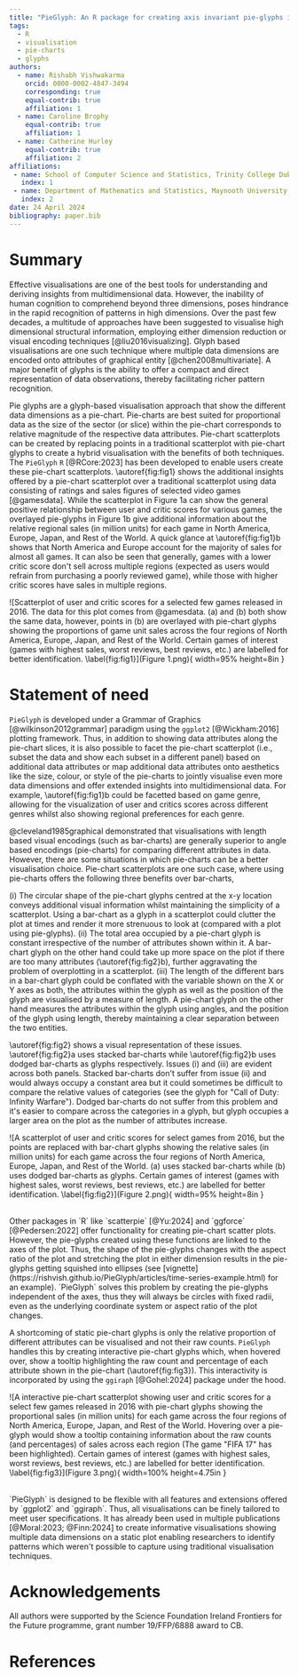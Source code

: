 ```yaml
---
title: "PieGlyph: An R package for creating axis invariant pie-glyphs in pie-chart scatterplots"
tags:
  - R
  - visualisation
  - pie-charts
  - glyphs
authors:
  - name: Rishabh Vishwakarma
    orcid: 0000-0002-4847-3494
    corresponding: true 
    equal-contrib: true
    affiliation: 1 
  - name: Caroline Brophy
    equal-contrib: true 
    affiliation: 1
  - name: Catherine Hurley
    equal-contrib: true
    affiliation: 2
affiliations:
 - name: School of Computer Science and Statistics, Trinity College Dublin, Ireland
   index: 1
 - name: Department of Mathematics and Statistics, Maynooth University, Maynooth, Ireland
   index: 2
date: 24 April 2024
bibliography: paper.bib
---
```


# Summary

Effective visualisations are one of the best tools for understanding and deriving insights from multidimensional data. However, the inability of human cognition to comprehend beyond three dimensions, poses hindrance in the rapid recognition of patterns in high dimensions. Over the past few decades, a multitude of approaches have been suggested to visualise high dimensional structural information, employing either dimension reduction or visual encoding techniques [@liu2016visualizing]. Glyph based visualisations are one such technique where multiple data dimensions are encoded onto attributes of graphical entity [@chen2008multivariate]. A major benefit of glyphs is the ability to offer a compact and direct representation of data observations, thereby facilitating richer pattern recognition. 

Pie glyphs are a glyph-based visualisation approach that show the different data dimensions as a pie-chart. Pie-charts are best suited for proportional data as the size of the sector (or slice) within the pie-chart corresponds to relative magnitude of the respective data attributes. Pie-chart scatterplots can be created by replacing points in a traditional scatterplot with pie-chart glyphs to create a hybrid visualisation with the benefits of both techniques. The `PieGlyph` `R` [@RCore:2023] has been developed to enable users create these pie-chart scatterplots. \autoref{fig:fig1} shows the additional insights offered by a pie-chart scatterplot over a traditional scatterplot using data consisting of ratings and sales figures of selected video games [@gamesdata]. While the scatterplot in Figure 1a can show the general positive relationship between user and critic scores for various games, the overlayed pie-glyphs in Figure 1b give additional information about the relative regional sales (in million units) for each game in North America, Europe, Japan, and Rest of the World. A quick glance at \autoref{fig:fig1}b shows that North America and Europe account for the majority of sales for almost all games. It can also be seen that generally, games with a lower critic score don't sell across multiple regions (expected as users would refrain from purchasing a poorly reviewed game), while those with higher critic scores have sales in multiple regions.

![Scatterplot of user and critic scores for a selected few games released in 2016. The data for this plot comes from @gamesdata. (a) and (b) both show the same data, however, points in (b) are overlayed with pie-chart glyphs showing the proportions of game unit sales across the four regions of North America, Europe, Japan, and Rest of the World. Certain games of interest (games with highest sales, worst reviews, best reviews, etc.) are labelled for better identification. \label{fig:fig1}](Figure 1.png){  width=95% height=8in  }

# Statement of need

`PieGlyph` is developed under a Grammar of Graphics [@wilkinson2012grammar] paradigm using the `ggplot2` [@Wickham:2016] plotting framework. Thus, in addition to showing data attributes along the pie-chart slices, it is also possible to facet the pie-chart scatterplot (i.e., subset the data and show each subset in a different panel) based on additional data attributes or map additional data attributes onto aesthetics like the size, colour, or style of the pie-charts to jointly visualise even more data dimensions and offer extended insights into multidimensional data. For example, \autoref{fig:fig1}b could be facetted based on game genre, allowing for the visualization of user and critics scores across different genres whilst also showing regional preferences for each genre.

@cleveland1985graphical demonstrated that visualisations with length based visual encodings (such as bar-charts) are generally superior to angle based encodings (pie-charts) for comparing different attributes in data. However, there are some situations in which pie-charts can be a better visualisation choice. Pie-chart scatterplots are one such case, where using pie-charts offers the following three benefits over bar-charts, 

  (i) The circular shape of the pie-chart glyphs centred at the x-y location conveys additional visual information whilst maintaining the simplicity of a scatterplot. Using a bar-chart as a glyph in a scatterplot could clutter the plot at times and render it more strenuous to look at (compared with a plot using pie-glyphs). 
  (ii) The total area occupied by a pie-chart glyph is constant irrespective of the number of attributes shown within it. A bar-chart glyph on the other hand could take up more space on the plot if there are too many attributes (\autoref{fig:fig2}b), further aggravating the problem of overplotting in a scatterplot. 
  (iii) The length of the different bars in a bar-chart glyph could be conflated with the variable shown on the X or Y axes as both, the attributes within the glyph as well as the position of the glyph are visualised by a measure of length. A pie-chart glyph on the other hand measures the attributes within the glyph using angles, and the position of the glyph using length, thereby maintaining a clear separation between the two entities.
  
\autoref{fig:fig2} shows a visual representation of these issues. \autoref{fig:fig2}a uses stacked bar-charts while \autoref{fig:fig2}b uses dodged bar-charts as glyphs respectively. Issues (i) and (iii) are evident across both panels. Stacked bar-charts don't suffer from issue (ii) and would always occupy a constant area but it could sometimes be difficult to compare the relative values of categories (see the glyph for "Call of Duty: Infinity Warfare"). Dodged bar-charts do not suffer from this problem and it's easier to compare across the categories in a glyph, but glyph occupies a larger area on the plot as the number of attributes increase.

![A scatterplot of user and critic scores for select games from 2016, but the points are replaced with bar-chart glyphs showing the relative sales (in million units) for each game across the four regions of North America, Europe, Japan, and Rest of the World. (a) uses stacked bar-charts while (b) uses dodged bar-charts as glyphs. Certain games of interest (games with highest sales, worst reviews, best reviews, etc.) are labelled for better identification. \label{fig:fig2}](Figure 2.png){ width=95% height=8in }

<br>
Other packages in `R` like `scatterpie` [@Yu:2024] and `ggforce` [@Pedersen:2022] offer functionality for creating pie-chart scatter plots. However, the pie-glyphs created using these functions are linked to the axes of the plot. Thus, the shape of the pie-glyphs changes with the aspect ratio of the plot and stretching the plot in either dimension results in the pie-glyphs getting squished into ellipses (see [vignette](https://rishvish.github.io/PieGlyph/articles/time-series-example.html) for an example). `PieGlyph` solves this problem by creating the pie-glyphs independent of the axes, thus they will always be circles with fixed radii, even as the underlying coordinate system or aspect ratio of the plot changes.

A shortcoming of static pie-chart glyphs is only the relative proportion of different attributes can be visualised and not their raw counts. `PieGlyph` handles this by creating interactive pie-chart glyphs which, when hovered over, show a tooltip highlighting the raw count and percentage of each attribute shown in the pie-chart (\autoref{fig:fig3}). This interactivity is incorporated by using the `ggiraph` [@Gohel:2024] package under the hood. 

![A interactive pie-chart scatterplot showing user and critic scores for a select few games released in 2016 with pie-chart glyphs showing the proportional sales (in million units) for each game across the four regions of North America, Europe, Japan, and Rest of the World. Hovering over a pie-glyph would show a tooltip containing information about the raw counts (and percentages) of sales across each region (The game "FIFA 17" has been highlighted). Certain games of interest (games with highest sales, worst reviews, best reviews, etc.) are labelled for better identification. \label{fig:fig3}](Figure 3.png){ width=100% height=4.75in }

<br>
`PieGlyph` is designed to be flexible with all features and extensions offered by `ggplot2` and `ggiraph`. Thus, all visualisations can be finely tailored to meet user specifications. It has already been used in multiple publications [@Moral:2023; @Finn:2024] to create informative visualisations showing multiple data dimensions on a static plot enabling researchers to identify patterns which weren't possible to capture using traditional visualisation techniques. 


# Acknowledgements

All authors were supported by the Science Foundation Ireland Frontiers for the Future programme, grant number 19/FFP/6888 award to CB.

# References
